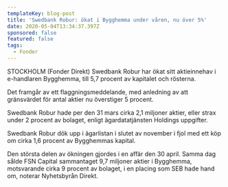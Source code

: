 ```yaml
---
templateKey: blog-post
title: 'Swedbank Robur: ökat i Bygghemma under våren, nu över 5%'
date: 2020-05-04T13:34:37.397Z
sponsored: false
featured: false
tags:
  - Fonder
---
```

STOCKHOLM (Fonder Direkt) Swedbank Robur har ökat sitt aktieinnehav i e-handlaren Bygghemma, till 5,7 procent av kapitalet och rösterna.

Det framgår av ett flaggningsmeddelande, med anledning av att gränsvärdet för antal aktier nu överstiger 5 procent.

Swedbank Robur hade per den 31 mars cirka 2,1 miljoner aktier, eller strax under 2 procent av bolaget, enligt ägardatatjänsten Holdings uppgifter.

Swedbank Robur dök upp i ägarlistan i slutet av november i fjol med ett köp om cirka 1,6 procent av Bygghemmas kapital.

Den största delen av ökningen gjordes i en affär den 30 april. Samma dag sålde FSN Capital sammantaget 9,7 miljoner aktier i Bygghemma, motsvarande cirka 9 procent av bolaget, i en placing som SEB hade hand om, noterar Nyhetsbyrån Direkt.